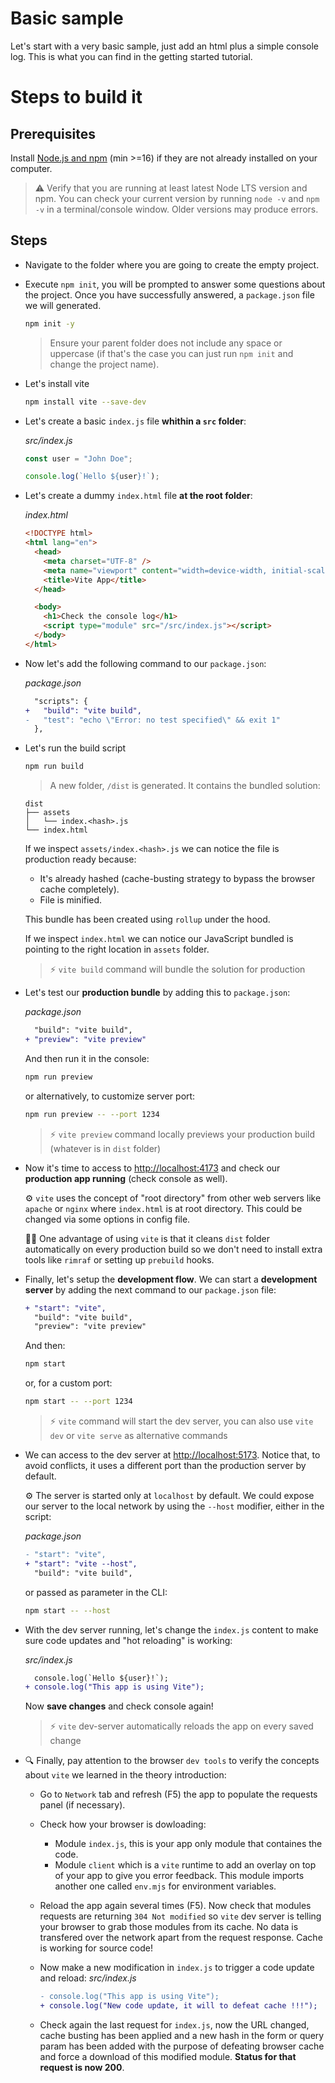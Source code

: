 # Basic sample

Let's start with a very basic sample, just add an html plus a simple console log. This is what you can find in the getting started tutorial.

# Steps to build it

## Prerequisites

Install [Node.js and npm](https://nodejs.org/en/) (min >=16) if they are not already installed on your computer.

> ⚠ Verify that you are running at least latest Node LTS version and npm. You can check your current version by running `node -v` and `npm -v` in a terminal/console window. Older versions may produce errors.

## Steps

- Navigate to the folder where you are going to create the empty project.

- Execute `npm init`, you will be prompted to answer some questions about the project. Once you have successfully answered, a `package.json` file we will generated.

  ```bash
  npm init -y
  ```

  > Ensure your parent folder does not include any space or uppercase (if that's the case you can just run `npm init` and change the project name).

- Let's install vite

  ```bash
  npm install vite --save-dev
  ```

- Let's create a basic `index.js` file **whithin a `src` folder**:

  _src/index.js_

  ```js
  const user = "John Doe";

  console.log(`Hello ${user}!`);
  ```

- Let's create a dummy `index.html` file **at the root folder**:

  _index.html_

  ```html
  <!DOCTYPE html>
  <html lang="en">
    <head>
      <meta charset="UTF-8" />
      <meta name="viewport" content="width=device-width, initial-scale=1.0" />
      <title>Vite App</title>
    </head>

    <body>
      <h1>Check the console log</h1>
      <script type="module" src="/src/index.js"></script>
    </body>
  </html>
  ```

- Now let's add the following command to our `package.json`:

  _package.json_

  ```diff
    "scripts": {
  +   "build": "vite build",
  -   "test": "echo \"Error: no test specified\" && exit 1"
    },
  ```

- Let's run the build script

  ```bash
  npm run build
  ```

  > A new folder, `/dist` is generated. It contains the bundled solution:

  ```text
  dist
  ├── assets
  │   └── index.<hash>.js
  └── index.html
  ```

  If we inspect `assets/index.<hash>.js` we can notice the file is production ready because:

  - It's already hashed (cache-busting strategy to bypass the browser cache completely).
  - File is minified.

  This bundle has been created using `rollup` under the hood.

  If we inspect `index.html` we can notice our JavaScript bundled is pointing to the right location in `assets` folder.

  > ⚡ `vite build` command will bundle the solution for production

- Let's test our **production bundle** by adding this to `package.json`:

  _package.json_

  ```diff
    "build": "vite build",
  + "preview": "vite preview"
  ```

  And then run it in the console:

  ```bash
  npm run preview
  ```

  or alternatively, to customize server port:

  ```bash
  npm run preview -- --port 1234
  ```

  > ⚡ `vite preview` command locally previews your production build (whatever is in `dist` folder)

- Now it's time to access to [http://localhost:4173](http://localhost:4173) and check our **production app running** (check console as well).

  ⚙ `vite` uses the concept of "root directory" from other web servers like `apache` or `nginx` where `index.html` is at root directory. This could be changed via some options in config file.

  👍🏼 One advantage of using `vite` is that it cleans `dist` folder automatically on every production build so we don't need to install extra tools like `rimraf` or setting up `prebuild` hooks.

- Finally, let's setup the **development flow**. We can start a **development server** by adding the next command to our `package.json` file:

  ```diff
  + "start": "vite",
    "build": "vite build",
    "preview": "vite preview"
  ```

  And then:

  ```bash
  npm start
  ```

  or, for a custom port:

  ```bash
  npm start -- --port 1234
  ```

  > ⚡ `vite` command will start the dev server, you can also use `vite dev` or `vite serve` as alternative commands

- We can access to the dev server at [http://localhost:5173](http://localhost:5173). Notice that, to avoid conflicts, it uses a different port than the production server by default.

  ⚙ The server is started only at `localhost` by default. We could expose our server to the local network by using the `--host` modifier, either in the script:

  _package.json_

  ```diff
  - "start": "vite",
  + "start": "vite --host",
    "build": "vite build",
  ```

  or passed as parameter in the CLI:

  ```bash
  npm start -- --host
  ```

- With the dev server running, let's change the `index.js` content to make sure code updates and "hot reloading" is working:

  _src/index.js_

  ```diff
    console.log(`Hello ${user}!`);
  + console.log("This app is using Vite");
  ```

  Now **save changes** and check console again!

  > ⚡ `vite` dev-server automatically reloads the app on every saved change

- 🔍 Finally, pay attention to the browser `dev tools` to verify the concepts about `vite` we learned in the theory introduction:

  - Go to `Network` tab and refresh (F5) the app to populate the requests panel (if necessary).
  - Check how your browser is dowloading:
    - Module `index.js`, this is your app only module that containes the code.
    - Module `client` which is a `vite` runtime to add an overlay on top of your app to give you error feedback. This module imports another one called `env.mjs` for environment variables.
  - Reload the app again several times (F5). Now check that modules requests are returning `304 Not modified` so `vite` dev server is telling your browser to grab those modules from its cache. No data is transfered over the network apart from the request response. Cache is working for source code!
  - Now make a new modification in `index.js` to trigger a code update and reload:
    _src/index.js_

    ```diff
    - console.log("This app is using Vite");
    + console.log("New code update, it will to defeat cache !!!");
    ```

  - Check again the last request for `index.js`, now the URL changed, cache busting has been applied and a new hash in the form or query param has been added with the purpose of defeating browser cache and force a download of this modified module. **Status for that request is now 200**.
